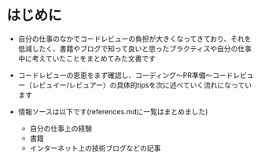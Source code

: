 # はじめに

- 自分の仕事のなかでコードレビューの負担が大きくなってきており、それを低減したく、書籍やブログで知って良いと思ったプラクティスや自分の仕事中に考えていたことをまとめてみた文書です
- コードレビューの恩恵をまず確認し、コーディング〜PR準備〜コードレビュー（レビュイー/レビュアー）の具体的tipsを次に述べていく流れになっています

- 情報ソースは以下です(references.mdに一覧はまとめました)
    - 自分の仕事上の経験
    - 書籍
    - インターネット上の技術ブログなどの記事
